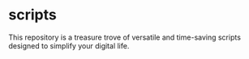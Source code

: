 # scripts

This repository is a treasure trove of versatile and time-saving scripts designed to simplify your digital life.